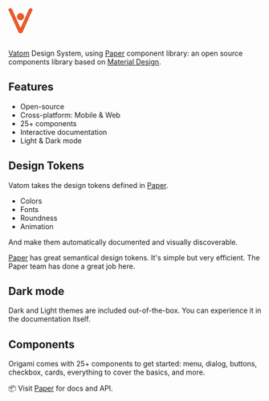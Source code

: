  <div style="height: 50px;">
    <svg
      width="20%"
      style="width:inherit; height:inherit;"
      version="1.1"
      viewBox="0 0 855 888"
      fill="none"
      xmlns="http://www.w3.org/2000/svg"
    >
      <g id="Vatom Logo">
        <g id="Vatom Logo_2">
          <path
            id="Vector"
            d="M718.04 49.6754C723.583 37.0329 731.865 25.21 742.661 16.5639C756.003 5.8767 773.183 0.0322346 790.347 0.0054497C807.602 -0.0213352 824.846 5.82848 838.172 16.5692C841.324 19.1138 844.261 21.9262 846.968 24.9583C851.026 29.4956 853.679 35.1044 854.623 41.1149C855.561 47.1254 854.741 53.2806 852.259 58.8358C736.303 318.601 620.348 578.372 504.392 838.137C497.766 852.987 486.976 865.592 473.329 874.441C459.681 883.291 443.766 888 427.497 888C411.229 888 395.314 883.291 381.666 874.441C368.019 865.592 357.234 852.981 350.603 838.137C234.652 578.366 118.697 318.601 2.74115 58.8305C0.259295 53.2753 -0.560845 47.1201 0.377221 41.1096C1.31529 35.099 3.97404 29.4903 8.02648 24.9529C10.7335 21.9209 13.671 19.1084 16.8229 16.5639C30.1488 5.82313 47.3931 -0.0266933 64.6481 9.15736e-05C81.8121 0.0268765 98.9921 5.87134 112.334 16.5585C123.13 25.21 131.412 37.0275 136.954 49.67C184.088 155.267 231.216 260.864 278.356 366.466C301.925 419.264 325.489 472.063 349.059 524.861C362.583 555.155 376.107 585.454 389.626 615.748C396.38 630.876 403.134 646.004 409.883 661.132C410.307 662.075 410.725 663.023 411.148 663.966C411.255 664.201 411.357 664.437 411.464 664.673C411.529 664.812 411.588 664.951 411.652 665.091C411.743 665.289 411.84 665.487 411.936 665.68C412.344 666.483 412.805 667.239 413.33 667.973C414.413 669.483 415.731 670.817 417.232 671.915C418.744 673.024 420.422 673.881 422.207 674.455C423.075 674.733 423.959 674.942 424.86 675.087C425.3 675.156 425.739 675.205 426.184 675.242C426.575 675.274 427.095 675.296 427.492 675.296C431.185 675.28 434.771 674.096 437.752 671.915C439.253 670.817 440.571 669.489 441.654 667.978C442.179 667.25 442.64 666.489 443.048 665.691C443.144 665.498 443.241 665.3 443.332 665.101C443.396 664.962 443.455 664.828 443.519 664.689C443.627 664.453 443.729 664.217 443.836 663.982C444.259 663.039 444.677 662.091 445.101 661.148C451.849 646.025 458.604 630.902 465.352 615.774C478.871 585.486 492.39 555.198 505.909 524.909C529.484 472.095 553.059 419.28 576.634 366.466C623.778 260.869 670.912 155.272 718.04 49.6754Z"
            fill="#E85B2D"
          />
          <path
            id="Vector_2"
            d="M427.449 424.386C435.157 424.386 442.849 423.678 450.429 422.28C458.464 420.791 466.339 418.53 473.934 415.525C489.978 409.177 504.547 399.615 516.748 387.422C528.948 375.23 538.521 360.67 544.873 344.631C547.881 337.035 550.143 329.17 551.633 321.135C553.037 313.56 553.74 305.873 553.74 298.17C553.74 290.466 553.032 282.779 551.633 275.204C550.148 267.174 547.886 259.305 544.873 251.714C538.521 235.68 528.953 221.12 516.753 208.928C504.553 196.735 489.983 187.168 473.934 180.82C466.333 177.814 458.464 175.554 450.424 174.064C442.844 172.661 435.152 171.959 427.444 171.959C419.735 171.959 412.043 172.666 404.464 174.064C396.429 175.548 388.554 177.814 380.959 180.82C364.915 187.168 350.345 196.73 338.145 208.922C325.945 221.115 316.371 235.675 310.019 251.714C307.012 259.31 304.75 267.174 303.26 275.21C301.855 282.784 301.153 290.472 301.153 298.175C301.153 305.878 301.861 313.566 303.26 321.14C304.745 329.17 307.007 337.04 310.019 344.631C316.371 360.664 325.94 375.224 338.14 387.417C350.34 399.609 364.91 409.177 380.959 415.525C388.56 418.53 396.429 420.796 404.469 422.28C412.054 423.678 419.741 424.386 427.449 424.386Z"
            fill="#E85B2D"
          />
        </g>
      </g>
    </svg>
    </div>
<br/>

[Vatom](https://www.vatom.com) Design System, using [Paper](https://reactnativepaper.com) component library: an open source components library based on [Material Design](https://material.io/design).

## Features

- Open-source
- Cross-platform: Mobile & Web
- 25+ components
- Interactive documentation
- Light & Dark mode

## Design Tokens

Vatom takes the design tokens defined in [Paper](https://reactnativepaper.com).

- Colors
- Fonts
- Roundness
- Animation

And make them automatically documented and visually discoverable.

[Paper](https://reactnativepaper.com) has great semantical design tokens. It's simple but very efficient. The Paper team has done a great job here.

## Dark mode

Dark and Light themes are included out-of-the-box. You can experience it in the documentation itself.

## Components

Origami comes with 25+ components to get started: menu, dialog, buttons, checkbox, cards, everything to cover the basics, and more.

📦 Visit [Paper](https://callstack.github.io/react-native-paper/index.html) for docs and API.
